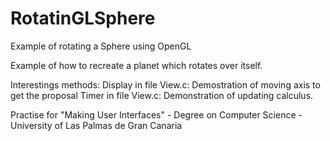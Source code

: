 # RotatinGLSphere
Example of rotating a Sphere using OpenGL


Example of how to recreate a planet which rotates over itself. 

Interestings methods:
  Display in file View.c: Demostration of moving axis to get the proposal
  Timer in file View.c: Demonstration of updating calculus.
  

Practise for "Making User Interfaces" - Degree on Computer Science - University of Las Palmas de Gran Canaria

